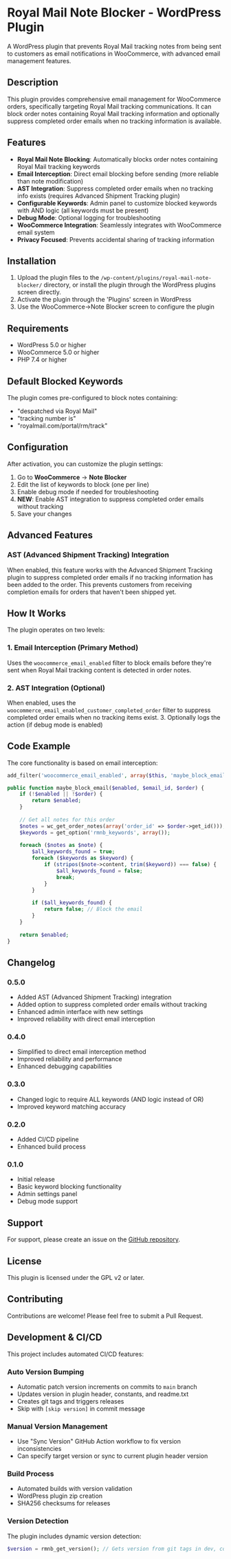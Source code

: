 # Royal Mail Note Blocker - WordPress Plugin

A WordPress plugin that prevents Royal Mail tracking notes from being sent to customers as email notifications in WooCommerce, with advanced email management features.

## Description

This plugin provides comprehensive email management for WooCommerce orders, specifically targeting Royal Mail tracking communications. It can block order notes containing Royal Mail tracking information and optionally suppress completed order emails when no tracking information is available.

## Features

- **Royal Mail Note Blocking**: Automatically blocks order notes containing Royal Mail tracking keywords
- **Email Interception**: Direct email blocking before sending (more reliable than note modification)
- **AST Integration**: Suppress completed order emails when no tracking info exists (requires Advanced Shipment Tracking plugin)
- **Configurable Keywords**: Admin panel to customize blocked keywords with AND logic (all keywords must be present)
- **Debug Mode**: Optional logging for troubleshooting
- **WooCommerce Integration**: Seamlessly integrates with WooCommerce email system
- **Privacy Focused**: Prevents accidental sharing of tracking information

## Installation

1. Upload the plugin files to the `/wp-content/plugins/royal-mail-note-blocker/` directory, or install the plugin through the WordPress plugins screen directly.
2. Activate the plugin through the 'Plugins' screen in WordPress
3. Use the WooCommerce->Note Blocker screen to configure the plugin

## Requirements

- WordPress 5.0 or higher
- WooCommerce 5.0 or higher
- PHP 7.4 or higher

## Default Blocked Keywords

The plugin comes pre-configured to block notes containing:
- "despatched via Royal Mail"
- "tracking number is"
- "royalmail.com/portal/rm/track"

## Configuration

After activation, you can customize the plugin settings:

1. Go to **WooCommerce** → **Note Blocker**
2. Edit the list of keywords to block (one per line)
3. Enable debug mode if needed for troubleshooting
4. **NEW**: Enable AST integration to suppress completed order emails without tracking
5. Save your changes

## Advanced Features

### AST (Advanced Shipment Tracking) Integration
When enabled, this feature works with the Advanced Shipment Tracking plugin to suppress completed order emails if no tracking information has been added to the order. This prevents customers from receiving completion emails for orders that haven't been shipped yet.

## How It Works

The plugin operates on two levels:

### 1. Email Interception (Primary Method)
Uses the `woocommerce_email_enabled` filter to block emails before they're sent when Royal Mail tracking content is detected in order notes.

### 2. AST Integration (Optional)
When enabled, uses the `woocommerce_email_enabled_customer_completed_order` filter to suppress completed order emails when no tracking items exist.
3. Optionally logs the action (if debug mode is enabled)

## Code Example

The core functionality is based on email interception:

```php
add_filter('woocommerce_email_enabled', array($this, 'maybe_block_email'), 10, 3);

public function maybe_block_email($enabled, $email_id, $order) {
    if (!$enabled || !$order) {
        return $enabled;
    }
    
    // Get all notes for this order
    $notes = wc_get_order_notes(array('order_id' => $order->get_id()));
    $keywords = get_option('rmnb_keywords', array());
    
    foreach ($notes as $note) {
        $all_keywords_found = true;
        foreach ($keywords as $keyword) {
            if (stripos($note->content, trim($keyword)) === false) {
                $all_keywords_found = false;
                break;
            }
        }
        
        if ($all_keywords_found) {
            return false; // Block the email
        }
    }
    
    return $enabled;
}
```

## Changelog

### 0.5.0
- Added AST (Advanced Shipment Tracking) integration
- Added option to suppress completed order emails without tracking
- Enhanced admin interface with new settings
- Improved reliability with direct email interception

### 0.4.0
- Simplified to direct email interception method
- Improved reliability and performance
- Enhanced debugging capabilities

### 0.3.0
- Changed logic to require ALL keywords (AND logic instead of OR)
- Improved keyword matching accuracy

### 0.2.0
- Added CI/CD pipeline
- Enhanced build process

### 0.1.0
- Initial release
- Basic keyword blocking functionality
- Admin settings panel
- Debug mode support

## Support

For support, please create an issue on the [GitHub repository](https://github.com/Fermium/click-and-drop-note-blocker-wp).

## License

This plugin is licensed under the GPL v2 or later.

## Contributing

Contributions are welcome! Please feel free to submit a Pull Request.

## Development & CI/CD

This project includes automated CI/CD features:

### Auto Version Bumping
- Automatic patch version increments on commits to `main` branch
- Updates version in plugin header, constants, and readme.txt
- Creates git tags and triggers releases
- Skip with `[skip version]` in commit message

### Manual Version Management
- Use "Sync Version" GitHub Action workflow to fix version inconsistencies
- Can specify target version or sync to current plugin header version

### Build Process
- Automated builds with version validation
- WordPress plugin zip creation
- SHA256 checksums for releases

### Version Detection
The plugin includes dynamic version detection:
```php
$version = rmnb_get_version(); // Gets version from git tags in dev, constant in production
```
